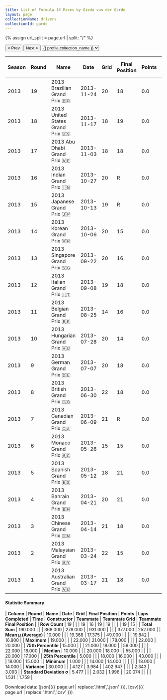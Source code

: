 ```yaml
---
title: List of Formula 1® Races by Giedo van der Garde
layout: page
collectionName: drivers
collectionId: garde
---
```


{% assign url_split = page.url | split: "/" %}
<div id="collection-navigation">
<button onclick="selector.options[selector.selectedIndex-1].value && (window.location = selector.options[selector.selectedIndex-1].value);">&lt; Prev</button>
<button onclick="selector.options[selector.selectedIndex+1].value && (window.location = selector.options[selector.selectedIndex+1].value);">Next &gt;</button>
<select id="selector" onchange="this.options[this.selectedIndex].value && (window.location = this.options[this.selectedIndex].value);">
  {% for collectionId in site.data[page.collectionName].refs %}
    {% if collectionId == page.collectionId %}
      {% assign selected = "selected" %}
    {% else %}
      {% assign selected = "" %}
    {% endif %}
    {% assign profile = site.data[page.collectionName][collectionId].profile %}
    <option value="/f1/{{ page.collectionName }}/{{ collectionId }}/{{ url_split[4] }}" {{ selected }}>{{ profile.collection_name }}</option>
  {% endfor %}
</select>
</div>

| Season | Round | Name | Date | Grid | Final Position | Points | Laps Completed | Time | Constructor | Teammate | Teammate Grid | Teammate Final Position |
|--|--|--|--|--|--|--|--|--|--|--|--|--|
| 2013 | 19 | 2013 Brazilian Grand Prix 🇧🇷 | 2013-11-24 | 20 | 18 | 0.0 | 69 |   | Caterham 🇲🇾 | [Charles Pic 🇫🇷](/f1/drivers/pic) | 18 | R |
| 2013 | 18 | 2013 United States Grand Prix 🇺🇸 | 2013-11-17 | 18 | 19 | 0.0 | 55 |   | Caterham 🇲🇾 | [Charles Pic 🇫🇷](/f1/drivers/pic) | 22 | 20 |
| 2013 | 17 | 2013 Abu Dhabi Grand Prix 🇦🇪 | 2013-11-03 | 18 | 18 | 0.0 | 54 |   | Caterham 🇲🇾 | [Charles Pic 🇫🇷](/f1/drivers/pic) | 19 | 19 |
| 2013 | 16 | 2013 Indian Grand Prix 🇮🇳 | 2013-10-27 | 20 | R | 0.0 | 1 |   | Caterham 🇲🇾 | [Charles Pic 🇫🇷](/f1/drivers/pic) | 21 | R |
| 2013 | 15 | 2013 Japanese Grand Prix 🇯🇵 | 2013-10-13 | 19 | R | 0.0 | 0 |   | Caterham 🇲🇾 | [Charles Pic 🇫🇷](/f1/drivers/pic) | 20 | 18 |
| 2013 | 14 | 2013 Korean Grand Prix 🇰🇷 | 2013-10-06 | 20 | 15 | 0.0 | 55 | +1:04.501 | Caterham 🇲🇾 | [Charles Pic 🇫🇷](/f1/drivers/pic) | 19 | 14 |
| 2013 | 13 | 2013 Singapore Grand Prix 🇸🇬 | 2013-09-22 | 20 | 16 | 0.0 | 60 |   | Caterham 🇲🇾 | [Charles Pic 🇫🇷](/f1/drivers/pic) | 19 | 19 |
| 2013 | 12 | 2013 Italian Grand Prix 🇮🇹 | 2013-09-08 | 19 | 18 | 0.0 | 52 |   | Caterham 🇲🇾 | [Charles Pic 🇫🇷](/f1/drivers/pic) | 20 | 17 |
| 2013 | 11 | 2013 Belgian Grand Prix 🇧🇪 | 2013-08-25 | 14 | 16 | 0.0 | 43 |   | Caterham 🇲🇾 | [Charles Pic 🇫🇷](/f1/drivers/pic) | 22 | R |
| 2013 | 10 | 2013 Hungarian Grand Prix 🇭🇺 | 2013-07-28 | 20 | 14 | 0.0 | 68 |   | Caterham 🇲🇾 | [Charles Pic 🇫🇷](/f1/drivers/pic) | 19 | 15 |
| 2013 | 9 | 2013 German Grand Prix 🇩🇪 | 2013-07-07 | 20 | 18 | 0.0 | 59 |   | Caterham 🇲🇾 | [Charles Pic 🇫🇷](/f1/drivers/pic) | 22 | 17 |
| 2013 | 8 | 2013 British Grand Prix 🇬🇧 | 2013-06-30 | 22 | 18 | 0.0 | 52 | +1:07.759 | Caterham 🇲🇾 | [Charles Pic 🇫🇷](/f1/drivers/pic) | 18 | 15 |
| 2013 | 7 | 2013 Canadian Grand Prix 🇨🇦 | 2013-06-09 | 21 | R | 0.0 | 43 |   | Caterham 🇲🇾 | [Charles Pic 🇫🇷](/f1/drivers/pic) | 18 | 18 |
| 2013 | 6 | 2013 Monaco Grand Prix 🇲🇨 | 2013-05-26 | 15 | 15 | 0.0 | 78 | +1:02.590 | Caterham 🇲🇾 | [Charles Pic 🇫🇷](/f1/drivers/pic) | 18 | R |
| 2013 | 5 | 2013 Spanish Grand Prix 🇪🇸 | 2013-05-12 | 18 | 21 | 0.0 | 21 |   | Caterham 🇲🇾 | [Charles Pic 🇫🇷](/f1/drivers/pic) | 22 | 17 |
| 2013 | 4 | 2013 Bahrain Grand Prix 🇧🇭 | 2013-04-21 | 20 | 21 | 0.0 | 55 |   | Caterham 🇲🇾 | [Charles Pic 🇫🇷](/f1/drivers/pic) | 18 | 17 |
| 2013 | 3 | 2013 Chinese Grand Prix 🇨🇳 | 2013-04-14 | 21 | 18 | 0.0 | 55 |   | Caterham 🇲🇾 | [Charles Pic 🇫🇷](/f1/drivers/pic) | 20 | 16 |
| 2013 | 2 | 2013 Malaysian Grand Prix 🇲🇾 | 2013-03-24 | 22 | 15 | 0.0 | 55 |   | Caterham 🇲🇾 | [Charles Pic 🇫🇷](/f1/drivers/pic) | 20 | 14 |
| 2013 | 1 | 2013 Australian Grand Prix 🇦🇺 | 2013-03-17 | 21 | 18 | 0.0 | 56 |   | Caterham 🇲🇾 | [Charles Pic 🇫🇷](/f1/drivers/pic) | 22 | 16 |

#### Statistic Summary

| **Column** | **Round** | **Name** | **Date** | **Grid** | **Final Position** | **Points** | **Laps Completed** | **Time** | **Constructor** | **Teammate** | **Teammate Grid** | **Teammate Final Position** |
| **Row Count** | 19 |  |  | 19 | 16 | 19 | 19 |  |  |  | 19 | 15 |
| **Total Sum** | 190.000 |  |  | 368.000 | 278.000 |  | 931.000 |  |  |  | 377.000 | 252.000 |
| **Mean μ (Average)** | 10.000 |  |  | 19.368 | 17.375 |  | 49.000 |  |  |  | 19.842 | 16.800 |
| **Maximum** | 19.000 |  |  | 22.000 | 21.000 |  | 78.000 |  |  |  | 22.000 | 20.000 |
| **75th Percentile** | 15.000 |  |  | 21.000 | 18.000 |  | 59.000 |  |  |  | 22.000 | 18.000 |
| **Median** | 10.000 |  |  | 20.000 | 18.000 |  | 55.000 |  |  |  | 20.000 | 17.000 |
| **25th Percentile** | 5.000 |  |  | 18.000 | 16.000 |  | 43.000 |  |  |  | 18.000 | 15.000 |
| **Minimum** | 1.000 |  |  | 14.000 | 14.000 |  |  |  |  |  | 18.000 | 14.000 |
| **Variance** | 30.000 |  |  | 4.127 | 3.984 |  | 402.947 |  |  |  | 2.343 | 3.093 |
| **Standard Deviation σ** | 5.477 |  |  | 2.032 | 1.996 |  | 20.074 |  |  |  | 1.531 | 1.759 |

Download data: [json]({{ page.url | replace:'.html','.json' }}), [csv]({{ page.url | replace:'.html','.csv' }})

